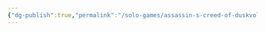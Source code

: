 ```yaml
---
{"dg-publish":true,"permalink":"/solo-games/assassin-s-creed-of-duskvol-bit-d/play/ac-blades-mystery-matrix-excalidraw/","tags":["excalidraw"]}
---
```

<style> .container {font-family: sans-serif; text-align: center;} .button-wrapper button {z-index: 1;height: 40px; width: 100px; margin: 10px;padding: 5px;} .excalidraw .App-menu_top .buttonList { display: flex;} .excalidraw-wrapper { height: 800px; margin: 50px; position: relative;} :root[dir="ltr"] .excalidraw .layer-ui__wrapper .zen-mode-transition.App-menu_bottom--transition-left {transform: none;} </style><script src="https://cdn.jsdelivr.net/npm/react@17/umd/react.production.min.js"></script><script src="https://cdn.jsdelivr.net/npm/react-dom@17/umd/react-dom.production.min.js"></script><script type="text/javascript" src="https://cdn.jsdelivr.net/npm/@excalidraw/excalidraw@0/dist/excalidraw.production.min.js"></script><div id="AC_Blades_Mystery_Matrixexcalidraw.md"></div><script>(function(){const InitialData={"type":"excalidraw","version":2,"source":"https://github.com/zsviczian/obsidian-excalidraw-plugin/releases/tag/2.0.16","elements":[{"type":"image","version":240,"versionNonce":1491230117,"isDeleted":false,"id":"A8h--avzD3RmqHOscAhdd","fillStyle":"hachure","strokeWidth":1,"strokeStyle":"solid","roughness":1,"opacity":100,"angle":0,"x":-286.7139591640314,"y":-432.3024553571429,"strokeColor":"transparent","backgroundColor":"transparent","width":742.8922040423483,"height":863.3836689038031,"seed":286243325,"groupIds":[],"frameId":null,"roundness":null,"boundElements":[],"updated":1704745083456,"link":null,"locked":false,"status":"pending","fileId":"2434a3da35fca3b86e3ae78e49c01948148f1d9d","scale":[1,1]},{"type":"text","version":57,"versionNonce":1322880360,"isDeleted":false,"id":"EUqekyne","fillStyle":"hachure","strokeWidth":1,"strokeStyle":"solid","roughness":1,"opacity":100,"angle":0,"x":-184.70647261813806,"y":-373.3906846338174,"strokeColor":"#000000","backgroundColor":"transparent","width":302.69970703125,"height":25,"seed":1106722920,"groupIds":[],"frameId":null,"roundness":null,"boundElements":[],"updated":1690859352275,"link":null,"locked":false,"fontSize":20,"fontFamily":1,"text":"Find the first Templar identity","rawText":"Find the first Templar identity","textAlign":"left","verticalAlign":"top","containerId":null,"originalText":"Find the first Templar identity","lineHeight":1.25,"baseline":18},{"type":"text","version":15,"versionNonce":1514905516,"isDeleted":false,"id":"Ku78VbAR","fillStyle":"hachure","strokeWidth":1,"strokeStyle":"solid","roughness":1,"opacity":100,"angle":0,"x":-31.13404116364123,"y":-163.03210778377834,"strokeColor":"#000000","backgroundColor":"transparent","width":76.69993591308594,"height":50,"seed":353154604,"groupIds":[],"frameId":null,"roundness":null,"boundElements":[],"updated":1691205865072,"link":null,"locked":false,"fontSize":20,"fontFamily":1,"text":"Fagreed\nTarjen","rawText":"Fagreed\nTarjen","textAlign":"left","verticalAlign":"top","containerId":null,"originalText":"Fagreed\nTarjen","lineHeight":1.25,"baseline":43},{"type":"text","version":13,"versionNonce":283393940,"isDeleted":false,"id":"AyFAw61u","fillStyle":"hachure","strokeWidth":1,"strokeStyle":"solid","roughness":1,"opacity":100,"angle":0,"x":117.38160051894099,"y":-164.59543032780553,"strokeColor":"#000000","backgroundColor":"transparent","width":59.87994384765625,"height":50,"seed":829898388,"groupIds":[],"frameId":null,"roundness":null,"boundElements":[],"updated":1691205875383,"link":null,"locked":false,"fontSize":20,"fontFamily":1,"text":"Privah\nSegah","rawText":"Privah\nSegah","textAlign":"left","verticalAlign":"top","containerId":null,"originalText":"Privah\nSegah","lineHeight":1.25,"baseline":43},{"type":"text","version":169,"versionNonce":1418546836,"isDeleted":false,"id":"DYSpviOA","fillStyle":"hachure","strokeWidth":1,"strokeStyle":"solid","roughness":1,"opacity":100,"angle":0,"x":-256.0438566481672,"y":-304.56027165538256,"strokeColor":"#000000","backgroundColor":"transparent","width":101.07762145996094,"height":31.39295354227825,"seed":1168917292,"groupIds":[],"frameId":null,"roundness":null,"boundElements":[],"updated":1691205934976,"link":null,"locked":false,"fontSize":12.5571814169113,"fontFamily":1,"text":"Merchant Cartel\nincreasing prices","rawText":"Merchant Cartel\nincreasing prices","textAlign":"left","verticalAlign":"top","containerId":null,"originalText":"Merchant Cartel\nincreasing prices","lineHeight":1.25,"baseline":26},{"type":"line","version":332,"versionNonce":841685036,"isDeleted":false,"id":"THFxIeY_sNYezswPRRe8s","fillStyle":"hachure","strokeWidth":2,"strokeStyle":"solid","roughness":0,"opacity":100,"angle":0,"x":-147.94727640090574,"y":-259.3562471883459,"strokeColor":"#000000","backgroundColor":"transparent","width":109.07927643132746,"height":94.33883367033718,"seed":2005201708,"groupIds":[],"frameId":null,"roundness":{"type":2},"boundElements":[],"updated":1691206041521,"link":null,"locked":false,"startBinding":null,"endBinding":null,"lastCommittedPoint":null,"startArrowhead":null,"endArrowhead":null,"points":[[0,0],[37.19399355547431,46.61202218770413],[109.07927643132746,94.33883367033718]]},{"type":"line","version":751,"versionNonce":288431252,"isDeleted":false,"id":"ZHh4AMjbMI4wTeFqHiL9E","fillStyle":"hachure","strokeWidth":2,"strokeStyle":"solid","roughness":0,"opacity":100,"angle":0,"x":-73.69841536248661,"y":-251.62498743715713,"strokeColor":"#000000","backgroundColor":"transparent","width":45.69534348126375,"height":163.50005597472426,"seed":2111213460,"groupIds":[],"frameId":null,"roundness":{"type":2},"boundElements":[],"updated":1691209508583,"link":null,"locked":false,"startBinding":null,"endBinding":null,"lastCommittedPoint":null,"startArrowhead":null,"endArrowhead":null,"points":[[0,0],[-32.70472903122709,90.63775855309774],[12.99061445003666,163.50005597472426]]},{"type":"text","version":2,"versionNonce":53977644,"isDeleted":false,"id":"iF0TSHeU","fillStyle":"hachure","strokeWidth":2,"strokeStyle":"solid","roughness":0,"opacity":100,"angle":0,"x":57.93334250050941,"y":-135.5329950942325,"strokeColor":"#000000","backgroundColor":"transparent","width":5.4199981689453125,"height":25,"seed":1923754260,"groupIds":[],"frameId":null,"roundness":null,"boundElements":[],"updated":1691206049086,"link":null,"locked":false,"fontSize":20,"fontFamily":1,"text":"1","rawText":"1","textAlign":"left","verticalAlign":"top","containerId":null,"originalText":"1","lineHeight":1.25,"baseline":18},{"type":"text","version":81,"versionNonce":17056335,"isDeleted":false,"id":"nYEVgJz0","fillStyle":"hachure","strokeWidth":2,"strokeStyle":"solid","roughness":0,"opacity":100,"angle":0,"x":56.306099911393545,"y":-59.63544819268651,"strokeColor":"#000000","backgroundColor":"transparent","width":14.239990234375,"height":25,"seed":1407081132,"groupIds":[],"frameId":null,"roundness":null,"boundElements":[],"updated":1692504531879,"link":null,"locked":false,"fontSize":20,"fontFamily":1,"text":"2","rawText":"2","textAlign":"left","verticalAlign":"top","containerId":null,"originalText":"2","lineHeight":1.25,"baseline":18},{"type":"text","version":30,"versionNonce":1698466268,"isDeleted":false,"id":"1OWM8ZZ1","fillStyle":"hachure","strokeWidth":2,"strokeStyle":"solid","roughness":0,"opacity":100,"angle":0,"x":-192.03802077452627,"y":381.62026305483107,"strokeColor":"#000000","backgroundColor":"transparent","width":14.239990234375,"height":25,"seed":1111346836,"groupIds":[],"frameId":null,"roundness":null,"boundElements":[],"updated":1693713521580,"link":null,"locked":false,"fontSize":20,"fontFamily":1,"text":"2","rawText":"2","textAlign":"left","verticalAlign":"top","containerId":null,"originalText":"2","lineHeight":1.25,"baseline":18},{"type":"freedraw","version":30,"versionNonce":2040512660,"isDeleted":false,"id":"WbNeErvgPMZUC5Hy0GSqL","fillStyle":"hachure","strokeWidth":2,"strokeStyle":"solid","roughness":0,"opacity":100,"angle":0,"x":119.73243276378821,"y":-183.679452520501,"strokeColor":"#000000","backgroundColor":"transparent","width":59.96066812737956,"height":73.79774538754407,"seed":1816782124,"groupIds":[],"frameId":null,"roundness":null,"boundElements":[],"updated":1691209424686,"link":null,"locked":false,"points":[[0,0],[4.612359086721483,3.689887269377209],[4.612359086721483,5.534830904065785],[8.302246356098692,10.147189990787297],[11.06966180813157,15.68202089485311],[14.75954907750878,21.216851798918924],[17.526964529541715,26.75168270298471],[21.216851798918924,31.36404178970622],[23.984267250951802,35.05392905908343],[26.75168270298468,38.74381632846064],[30.44156997236189,42.43370359783785],[33.208985424394825,46.12359086721503],[36.898872693772034,49.813478136592266],[39.66628814580491,52.580893588625145],[41.51123178049352,55.34830904065808],[44.27864723252645,57.19325267534663],[46.123590867215,59.96066812737956],[47.968534501903605,61.80561176206817],[49.81347813659221,63.65055539675677],[51.658421771280814,64.57302721410105],[53.50336540596942,65.49549903144538],[54.42583722331375,66.41797084878965],[56.270780858002354,67.34044266613398],[57.19325267534663,68.26291448347826],[58.11572449269096,69.18538630082259],[59.03819631003523,69.18538630082259],[59.03819631003523,70.10785811816686],[59.03819631003523,71.03032993551119],[59.96066812737956,73.79774538754407]],"lastCommittedPoint":null,"simulatePressure":false,"pressures":[0,0,0,0,0,0,0,0,0,0,0,0,0,0,0,0,0,0,0,0,0,0,0,0,0,0,0,0,0]},{"type":"freedraw","version":31,"versionNonce":947605548,"isDeleted":false,"id":"LOCvN9MA70VymcZaE3Ixt","fillStyle":"hachure","strokeWidth":2,"strokeStyle":"solid","roughness":0,"opacity":100,"angle":0,"x":109.58524277300086,"y":-114.49406621967842,"strokeColor":"#000000","backgroundColor":"transparent","width":76.565160839577,"height":54.42583722331378,"seed":1101611692,"groupIds":[],"frameId":null,"roundness":null,"boundElements":[],"updated":1691209426710,"link":null,"locked":false,"points":[[0,0],[1.8449436346886046,-1.8449436346886046],[3.689887269377209,-1.8449436346886046],[8.302246356098749,-4.61235908672154],[12.914605442820232,-9.224718173443023],[18.449436346886046,-12.914605442820232],[23.06179543360753,-15.68202089485311],[26.751682702984738,-19.37190816423032],[30.441569972361947,-22.139323616263255],[34.131457241739156,-25.829210885640435],[37.821344511116365,-28.596626337673342],[40.58875996314924,-31.36404178970625],[44.27864723252645,-34.131457241739156],[47.96853450190366,-36.89887269377206],[50.7359499539366,-39.66628814580497],[53.503365405969475,-41.511231780493574],[56.270780858002354,-44.27864723252645],[59.03819631003529,-45.201119049870755],[60.883139944723894,-47.04606268455936],[62.7280835794125,-47.96853450190366],[65.49549903144538,-49.813478136592266],[67.34044266613398,-50.73594995393657],[68.26291448347831,-51.65842177128087],[70.10785811816692,-52.58089358862517],[71.03032993551119,-52.58089358862517],[71.95280175285552,-53.503365405969475],[72.8752735701998,-53.503365405969475],[73.79774538754413,-53.503365405969475],[74.7202172048884,-53.503365405969475],[76.565160839577,-54.42583722331378]],"lastCommittedPoint":null,"simulatePressure":false,"pressures":[0,0,0,0,0,0,0,0,0,0,0,0,0,0,0,0,0,0,0,0,0,0,0,0,0,0,0,0,0,0]},{"type":"text","version":57,"versionNonce":1370726444,"isDeleted":false,"id":"7jfz9vmU","fillStyle":"hachure","strokeWidth":2,"strokeStyle":"solid","roughness":0,"opacity":100,"angle":0,"x":-52.76979707959609,"y":-84.97496806466086,"strokeColor":"#000000","backgroundColor":"transparent","width":101.75041198730469,"height":46.22830859722981,"seed":1693332780,"groupIds":[],"frameId":null,"roundness":null,"boundElements":[],"updated":1691209459821,"link":null,"locked":false,"fontSize":18.491323438891925,"fontFamily":1,"text":"Sparkwright\nOfficer","rawText":"Sparkwright\nOfficer","textAlign":"left","verticalAlign":"top","containerId":null,"originalText":"Sparkwright\nOfficer","lineHeight":1.25,"baseline":39},{"type":"text","version":66,"versionNonce":1206068628,"isDeleted":false,"id":"jJeDRjvA","fillStyle":"hachure","strokeWidth":2,"strokeStyle":"solid","roughness":0,"opacity":100,"angle":0,"x":-107.32020722162173,"y":-296.74729946779917,"strokeColor":"#000000","backgroundColor":"transparent","width":100.61968994140625,"height":17.517662074657807,"seed":946851092,"groupIds":[],"frameId":null,"roundness":null,"boundElements":[],"updated":1691209489533,"link":null,"locked":false,"fontSize":14.014129659726244,"fontFamily":1,"text":"Sparkwright pin","rawText":"Sparkwright pin","textAlign":"left","verticalAlign":"top","containerId":null,"originalText":"Sparkwright pin","lineHeight":1.25,"baseline":12},{"type":"text","version":54,"versionNonce":774822495,"isDeleted":false,"id":"l5AULGNg","fillStyle":"hachure","strokeWidth":2,"strokeStyle":"solid","roughness":0,"opacity":100,"angle":0,"x":212.4426527503047,"y":381.9398819934249,"strokeColor":"#000000","backgroundColor":"transparent","width":21.776681994744237,"height":38.23156061964116,"seed":2138416479,"groupIds":[],"frameId":null,"roundness":null,"boundElements":[],"updated":1691468057491,"link":null,"locked":false,"fontSize":30.58524849571293,"fontFamily":1,"text":"2","rawText":"2","textAlign":"left","verticalAlign":"top","containerId":null,"originalText":"2","lineHeight":1.25,"baseline":27},{"type":"text","version":109,"versionNonce":1670719827,"isDeleted":false,"id":"0IoyBBKd","fillStyle":"hachure","strokeWidth":2,"strokeStyle":"solid","roughness":0,"opacity":100,"angle":0,"x":96.08064747312753,"y":-82.05726900375424,"strokeColor":"#000000","backgroundColor":"transparent","width":122.84614562988281,"height":31.87625468552308,"seed":128089683,"groupIds":[],"frameId":null,"roundness":null,"boundElements":[],"updated":1692156053233,"link":null,"locked":false,"fontSize":12.750501874209231,"fontFamily":1,"text":"Church of Ecstasy \nCleric","rawText":"Church of Ecstasy \nCleric","textAlign":"left","verticalAlign":"top","containerId":null,"originalText":"Church of Ecstasy \nCleric","lineHeight":1.25,"baseline":26},{"type":"text","version":106,"versionNonce":103993843,"isDeleted":false,"id":"Q1HRYJxd","fillStyle":"hachure","strokeWidth":2,"strokeStyle":"solid","roughness":0,"opacity":100,"angle":0,"x":18.884214594314983,"y":-302.6511076286521,"strokeColor":"#000000","backgroundColor":"transparent","width":128.8790740966797,"height":28.39908920295135,"seed":1467225629,"groupIds":[],"frameId":null,"roundness":null,"boundElements":[],"updated":1692156088213,"link":null,"locked":false,"fontSize":11.35963568118054,"fontFamily":1,"text":"Church Ring in\nPossession of templars","rawText":"Church Ring in\nPossession of templars","textAlign":"left","verticalAlign":"top","containerId":null,"originalText":"Church Ring in\nPossession of templars","lineHeight":1.25,"baseline":24},{"type":"line","version":304,"versionNonce":1125292499,"isDeleted":false,"id":"HTgDi4pLG0HCUUosHVc5L","fillStyle":"hachure","strokeWidth":2,"strokeStyle":"solid","roughness":0,"opacity":100,"angle":0,"x":140.92936059764008,"y":-249.72887617588285,"strokeColor":"#000000","backgroundColor":"transparent","width":129.6054647822922,"height":185.76783285461872,"seed":243932051,"groupIds":[],"frameId":null,"roundness":{"type":2},"boundElements":[],"updated":1692156107229,"link":null,"locked":false,"startBinding":null,"endBinding":null,"lastCommittedPoint":null,"startArrowhead":null,"endArrowhead":null,"points":[[0,0],[129.6054647822922,83.16350656863747],[88.56373426789963,185.76783285461872]]},{"type":"text","version":14,"versionNonce":1908859037,"isDeleted":false,"id":"r5S1SA9I","fillStyle":"hachure","strokeWidth":2,"strokeStyle":"solid","roughness":0,"opacity":100,"angle":0,"x":211.92709054968066,"y":-57.742232452287794,"strokeColor":"#000000","backgroundColor":"transparent","width":5.4199981689453125,"height":25,"seed":498339229,"groupIds":[],"frameId":null,"roundness":null,"boundElements":[],"updated":1692156114944,"link":null,"locked":false,"fontSize":20,"fontFamily":1,"text":"1","rawText":"1","textAlign":"left","verticalAlign":"top","containerId":null,"originalText":"1","lineHeight":1.25,"baseline":18},{"type":"line","version":448,"versionNonce":765786049,"isDeleted":false,"id":"7oSkxNmLqk6RD1bbWsQK8","fillStyle":"hachure","strokeWidth":2,"strokeStyle":"solid","roughness":0,"opacity":100,"angle":0,"x":36.102716241968906,"y":-256.8036464741783,"strokeColor":"#000000","backgroundColor":"transparent","width":131.7115502004765,"height":159.32490396058398,"seed":1187817007,"groupIds":[],"frameId":null,"roundness":{"type":2},"boundElements":[],"updated":1692504519180,"link":null,"locked":false,"startBinding":null,"endBinding":null,"lastCommittedPoint":null,"startArrowhead":null,"endArrowhead":null,"points":[[0,0],[-131.7115502004765,80.57803553073668],[-96.48095470920153,159.32490396058398]]},{"type":"text","version":15,"versionNonce":919072740,"isDeleted":false,"id":"A7ZpApuw","fillStyle":"hachure","strokeWidth":2,"strokeStyle":"solid","roughness":0,"opacity":100,"angle":0,"x":-39.73544479020393,"y":-7.366183777685137,"strokeColor":"#000000","backgroundColor":"transparent","width":70.87992858886719,"height":50,"seed":686243036,"groupIds":[],"frameId":null,"roundness":null,"boundElements":[],"updated":1693714297726,"link":null,"locked":false,"fontSize":20,"fontFamily":1,"text":"Colfer\nWithers","rawText":"Colfer\nWithers","textAlign":"left","verticalAlign":"top","containerId":null,"originalText":"Colfer\nWithers","lineHeight":1.25,"baseline":43},{"type":"text","version":2,"versionNonce":1362025956,"isDeleted":false,"id":"EWZ4ghwN","fillStyle":"hachure","strokeWidth":2,"strokeStyle":"solid","roughness":0,"opacity":100,"angle":0,"x":56.11536490119937,"y":23.378415557293266,"strokeColor":"#000000","backgroundColor":"transparent","width":5.4199981689453125,"height":25,"seed":164039004,"groupIds":[],"frameId":null,"roundness":null,"boundElements":[],"updated":1693714300282,"link":null,"locked":false,"fontSize":20,"fontFamily":1,"text":"1","rawText":"1","textAlign":"left","verticalAlign":"top","containerId":null,"originalText":"1","lineHeight":1.25,"baseline":18},{"type":"text","version":129,"versionNonce":449007844,"isDeleted":false,"id":"YfASHf9v","fillStyle":"hachure","strokeWidth":2,"strokeStyle":"solid","roughness":0,"opacity":100,"angle":0,"x":-254.18467087753444,"y":-198.72008052831825,"strokeColor":"#000000","backgroundColor":"transparent","width":105.92567443847656,"height":25.048266730025478,"seed":291695964,"groupIds":[],"frameId":null,"roundness":null,"boundElements":[],"updated":1693714342553,"link":null,"locked":false,"fontSize":10.019306692010192,"fontFamily":1,"text":"Ghost repelling device\nWith Templar symbol","rawText":"Ghost repelling device\nWith Templar symbol","textAlign":"left","verticalAlign":"top","containerId":null,"originalText":"Ghost repelling device\nWith Templar symbol","lineHeight":1.25,"baseline":21},{"type":"line","version":150,"versionNonce":2129859300,"isDeleted":false,"id":"ULyL8gWtFJXvVbxmrHf__","fillStyle":"hachure","strokeWidth":2,"strokeStyle":"solid","roughness":0,"opacity":100,"angle":0,"x":-149.69928780951628,"y":-162.85196395272993,"strokeColor":"#000000","backgroundColor":"transparent","width":97.79932458761287,"height":164.2387454817166,"seed":214394852,"groupIds":[],"frameId":null,"roundness":{"type":2},"boundElements":[],"updated":1693714373752,"link":null,"locked":false,"startBinding":null,"endBinding":null,"lastCommittedPoint":null,"startArrowhead":null,"endArrowhead":null,"points":[[0,0],[97.79932458761287,164.2387454817166]]}],"appState":{"theme":"light","viewBackgroundColor":"#ffffff","currentItemStrokeColor":"#000000","currentItemBackgroundColor":"transparent","currentItemFillStyle":"hachure","currentItemStrokeWidth":2,"currentItemStrokeStyle":"solid","currentItemRoughness":0,"currentItemOpacity":100,"currentItemFontFamily":1,"currentItemFontSize":20,"currentItemTextAlign":"left","currentItemStartArrowhead":null,"currentItemEndArrowhead":"arrow","scrollX":637.8694133083991,"scrollY":605.7256828848831,"zoom":{"value":1.0956897027524708},"currentItemRoundness":"round","gridSize":null,"gridColor":{"Bold":"#C9C9C9FF","Regular":"#EDEDEDFF"},"colorPalette":{},"currentStrokeOptions":null,"previousGridSize":null,"frameRendering":{"enabled":true,"clip":true,"name":true,"outline":true}},"files":{}};InitialData.scrollToContent=true;App=()=>{const e=React.useRef(null),t=React.useRef(null),[n,i]=React.useState({width:void 0,height:void 0});return React.useEffect(()=>{i({width:t.current.getBoundingClientRect().width,height:t.current.getBoundingClientRect().height});const e=()=>{i({width:t.current.getBoundingClientRect().width,height:t.current.getBoundingClientRect().height})};return window.addEventListener("resize",e),()=>window.removeEventListener("resize",e)},[t]),React.createElement(React.Fragment,null,React.createElement("div",{className:"excalidraw-wrapper",ref:t},React.createElement(ExcalidrawLib.Excalidraw,{ref:e,width:n.width,height:n.height,initialData:InitialData,viewModeEnabled:!0,zenModeEnabled:!0,gridModeEnabled:!1})))},excalidrawWrapper=document.getElementById("AC_Blades_Mystery_Matrixexcalidraw.md");ReactDOM.render(React.createElement(App),excalidrawWrapper);})();</script>